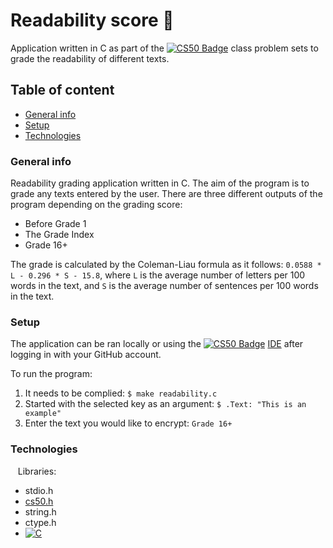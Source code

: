 Readability score 📖 
==== 

Application written in C as part of the [![CS50 Badge](https://img.shields.io/badge/-CS50-red)](https://cs50.harvard.edu) class problem sets to grade the readability of different texts.

Table of content
----
* [General info](#general-info)
* [Setup](#setup)
* [Technologies](#technologies)

### General info

Readability grading application written in C. The aim of the program is to grade any texts entered by the user. There are three different outputs of the program depending on the grading score:
 * Before Grade 1
 * The Grade Index
 * Grade 16+ 

The grade is calculated by the Coleman-Liau formula as it follows: `0.0588 * L - 0.296 * S - 15.8`, where `L` is the average number of letters per 100 words in the text, and `S` is the average number of sentences per 100 words in the text. 

### Setup

The application can be ran locally or using the [![CS50 Badge](https://img.shields.io/badge/-CS50-red)](https://cs50.harvard.edu) <a href="https://ide.cs50.io">IDE</a> after logging in with your GitHub account.

To run the program:
 1. It needs to be complied: `$ make readability.c`
 2. Started with the selected key as an argument: `$ .Text: "This is an example"`
 3. Enter the text you would like to encrypt: `Grade 16+`
 
### Technologies
 
 Libraries:
 * stdio.h
 * <a href="https://github.com/cs50/libcs50">cs50.h</a>
 * string.h
 * ctype.h
 * [![C](https://img.shields.io/badge/-C-blue)](https://www.cprogramming.com/)
